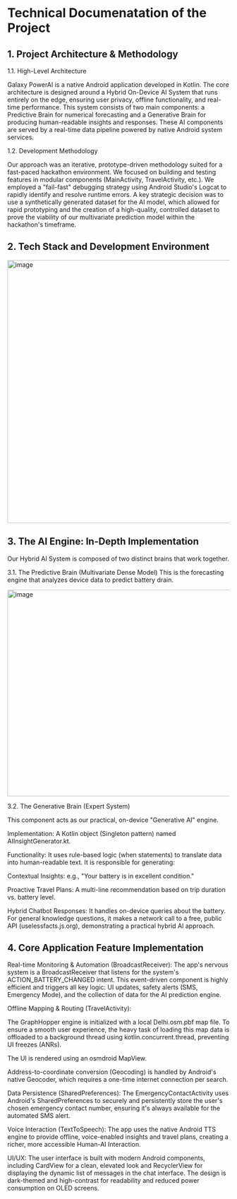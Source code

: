 # Technical Documenatation of the Project

## 1. Project Architecture & Methodology

1.1. High-Level Architecture

Galaxy PowerAI is a native Android application developed in Kotlin. The core architecture is designed around a Hybrid On-Device AI System that runs entirely on the edge, ensuring user privacy, offline functionality, and real-time performance. This system consists of two main components: a Predictive Brain for numerical forecasting and a Generative Brain for producing human-readable insights and responses. These AI components are served by a real-time data pipeline powered by native Android system services.

1.2. Development Methodology

Our approach was an iterative, prototype-driven methodology suited for a fast-paced hackathon environment. We focused on building and testing features in modular components (MainActivity, TravelActivity, etc.). We employed a "fail-fast" debugging strategy using Android Studio's Logcat to rapidly identify and resolve runtime errors. A key strategic decision was to use a synthetically generated dataset for the AI model, which allowed for rapid prototyping and the creation of a high-quality, controlled dataset to prove the viability of our multivariate prediction model within the hackathon's timeframe.

## 2. Tech Stack and Development Environment

<img width="817" height="596" alt="image" src="https://github.com/user-attachments/assets/852ed54d-1420-4485-a23a-00c4a7066992" />

## 3. The AI Engine: In-Depth Implementation

Our Hybrid AI System is composed of two distinct brains that work together.

3.1. The Predictive Brain (Multivariate Dense Model)
This is the forecasting engine that analyzes device data to predict battery drain.

<img width="818" height="468" alt="image" src="https://github.com/user-attachments/assets/2e2a8c68-f458-4b30-b9bd-ba63ddd91a45" />

3.2. The Generative Brain (Expert System)

This component acts as our practical, on-device "Generative AI" engine.

Implementation: A Kotlin object (Singleton pattern) named AIInsightGenerator.kt.

Functionality: It uses rule-based logic (when statements) to translate data into human-readable text. It is responsible for generating:

Contextual Insights: e.g., "Your battery is in excellent condition."

Proactive Travel Plans: A multi-line recommendation based on trip duration vs. battery level.

Hybrid Chatbot Responses: It handles on-device queries about the battery. For general knowledge questions, it makes a network call to a free, public API (uselessfacts.js.org), demonstrating a practical hybrid AI approach.

## 4. Core Application Feature Implementation

Real-time Monitoring & Automation (BroadcastReceiver): The app's nervous system is a BroadcastReceiver that listens for the system's ACTION_BATTERY_CHANGED intent. This event-driven component is highly efficient and triggers all key logic: UI updates, safety alerts (SMS, Emergency Mode), and the collection of data for the AI prediction engine.

Offline Mapping & Routing (TravelActivity):

The GraphHopper engine is initialized with a local Delhi.osm.pbf map file. To ensure a smooth user experience, the heavy task of loading this map data is offloaded to a background thread using kotlin.concurrent.thread, preventing UI freezes (ANRs).

The UI is rendered using an osmdroid MapView.

Address-to-coordinate conversion (Geocoding) is handled by Android's native Geocoder, which requires a one-time internet connection per search.

Data Persistence (SharedPreferences): The EmergencyContactActivity uses Android's SharedPreferences to securely and persistently store the user's chosen emergency contact number, ensuring it's always available for the automated SMS alert.

Voice Interaction (TextToSpeech): The app uses the native Android TTS engine to provide offline, voice-enabled insights and travel plans, creating a richer, more accessible Human-AI Interaction.

UI/UX: The user interface is built with modern Android components, including CardView for a clean, elevated look and RecyclerView for displaying the dynamic list of messages in the chat interface. The design is dark-themed and high-contrast for readability and reduced power consumption on OLED screens.

